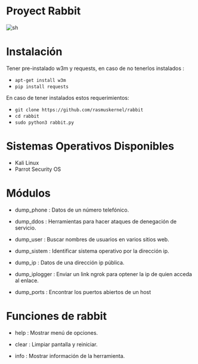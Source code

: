 # Proyect Rabbit
![sh](https://github.com/Monkey-hk4/rabbit/blob/main/Screenshot_2021-05-08_21_00_33.png)

# Instalación 
Tener pre-instalado w3m y requests, en caso de no tenerlos instalados :
* `apt-get install w3m`
* `pip install requests`

En caso de tener instalados estos requerimientos:
* `git clone https://github.com/rasmuskernel/rabbit`
* `cd rabbit`
* `sudo python3 rabbit.py`

# Sistemas Operativos Disponibles
- Kali Linux
- Parrot Security OS

# Módulos 

-   dump_phone     :   Datos de un número telefónico. 

-   dump_ddos      :   Herramientas para hacer ataques de denegación de servicio.

-   dump_user      :   Buscar nombres de usuarios en varios sitios web. 

-   dump_sistem    :   Identificar sistema operativo por la dirección ip.

-   dump_ip        :   Datos de una dirección ip pública.

-   dump_iplogger  :   Enviar un link ngrok para optener la ip de quien acceda al enlace.

-   dump_ports     :   Encontrar los puertos abiertos de un host

# Funciones de rabbit

- help   :  Mostrar menú de opciones. 

- clear  :  Limpiar pantalla y reiniciar. 

- info   : Mostrar información de la herramienta.

